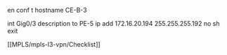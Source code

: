 en
conf t
hostname CE-B-3

int Gig0/3
description to PE-5
ip add 172.16.20.194 255.255.255.192
no sh
exit

[[MPLS/mpls-l3-vpn/Checklist]]